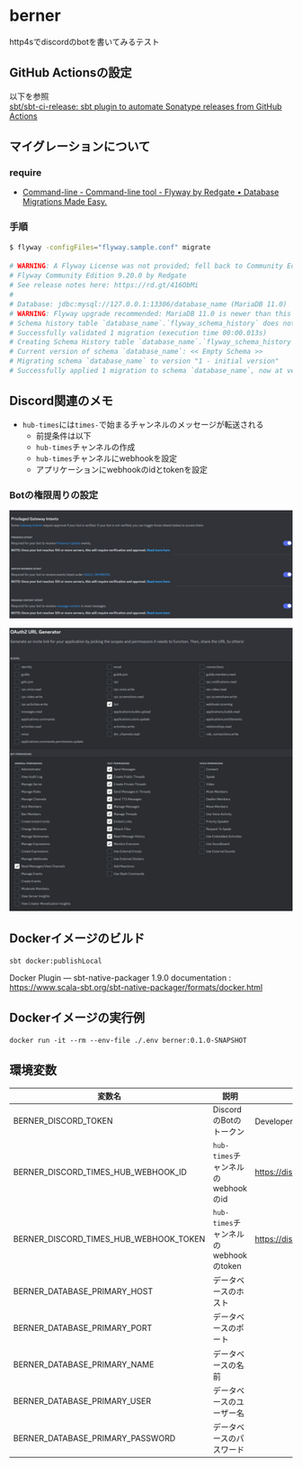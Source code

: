 # berner

http4sでdiscordのbotを書いてみるテスト

## GitHub Actionsの設定

以下を参照  
[sbt/sbt-ci-release: sbt plugin to automate Sonatype releases from GitHub Actions](https://github.com/sbt/sbt-ci-release#secrets)

## マイグレーションについて

### require

- [Command-line - Command-line tool - Flyway by Redgate • Database Migrations Made Easy.](https://flywaydb.org/documentation/usage/commandline/)

### 手順

```bash
$ flyway -configFiles="flyway.sample.conf" migrate

# WARNING: A Flyway License was not provided; fell back to Community Edition. Please contact sales at sales@flywaydb.org for license information.
# Flyway Community Edition 9.20.0 by Redgate
# See release notes here: https://rd.gt/416ObMi
# 
# Database: jdbc:mysql://127.0.0.1:13306/database_name (MariaDB 11.0)
# WARNING: Flyway upgrade recommended: MariaDB 11.0 is newer than this version of Flyway and support has not been tested. The latest supported version of MariaDB is 10.10.
# Schema history table `database_name`.`flyway_schema_history` does not exist yet
# Successfully validated 1 migration (execution time 00:00.013s)
# Creating Schema History table `database_name`.`flyway_schema_history` ...
# Current version of schema `database_name`: << Empty Schema >>
# Migrating schema `database_name` to version "1 - initial version"
# Successfully applied 1 migration to schema `database_name`, now at version v1 (execution time 00:00.039s)
```

## Discord関連のメモ

- `hub-times`には`times-`で始まるチャンネルのメッセージが転送される
  - 前提条件は以下
  - `hub-times`チャンネルの作成
  - `hub-times`チャンネルにwebhookを設定
  - アプリケーションにwebhookのidとtokenを設定

### Botの権限周りの設定

![memo1](./memo1.png)

![memo2](./memo2.png)

## Dockerイメージのビルド

```
sbt docker:publishLocal
```

Docker Plugin — sbt-native-packager 1.9.0 documentation : https://www.scala-sbt.org/sbt-native-packager/formats/docker.html

## Dockerイメージの実行例

```
docker run -it --rm --env-file ./.env berner:0.1.0-SNAPSHOT
```

## 環境変数

| 変数名                                    | 説明                             | 補足                                                          |
|----------------------------------------|--------------------------------|-------------------------------------------------------------|
| BERNER_DISCORD_TOKEN                   | DiscordのBotのトークン               | Developer Portal から取得                                       |
| BERNER_DISCORD_TIMES_HUB_WEBHOOK_ID    | `hub-times`チャンネルのwebhookのid    | https://discord.com/api/webhooks/[WEBHOOK_ID]/WEBHOOK_TOKEN |
| BERNER_DISCORD_TIMES_HUB_WEBHOOK_TOKEN | `hub-times`チャンネルのwebhookのtoken | https://discord.com/api/webhooks/WEBHOOK_ID/[WEBHOOK_TOKEN] |
| BERNER_DATABASE_PRIMARY_HOST           | データベースのホスト                     |                                                             |
| BERNER_DATABASE_PRIMARY_PORT           | データベースのポート                     |                                                             |
| BERNER_DATABASE_PRIMARY_NAME           | データベースの名前                      |                                                             |
| BERNER_DATABASE_PRIMARY_USER           | データベースのユーザー名                   |                                                             |
| BERNER_DATABASE_PRIMARY_PASSWORD       | データベースのパスワード                   |                                                             |
